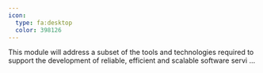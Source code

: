 ```yaml
---
icon:
  type: fa:desktop
  color: 398126
---
```


This module will address a subset of the tools and technologies required to support the development of reliable, efficient and scalable software servi ... 
